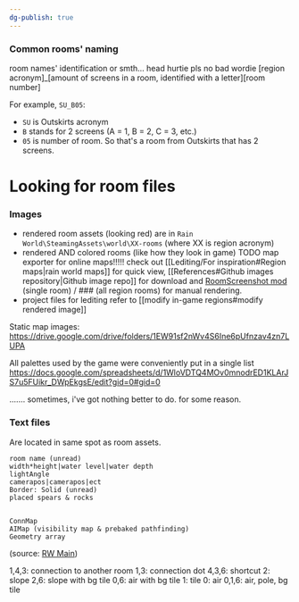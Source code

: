 ```yaml
---
dg-publish: true
---
```

### Common rooms' naming
room names' identification or smth... head hurtie pls no bad wordie
\[region acronym]\_\[amount of screens in a room, identified with a letter]\[room number]

For example, `SU_B05`:
- `SU` is Outskirts acronym
- `B` stands for 2 screens (A = 1, B = 2, C = 3, etc.)
- `05` is number of room.
So that's a room from Outskirts that has 2 screens.

# Looking for room files

### Images
- rendered room assets (looking red)
are in `Rain World\SteamingAssets\world\XX-rooms` (where XX is region acronym) 
- rendered AND colored rooms (like how they look in game)
TODO map exporter for online maps!!!!!
check out [[Lediting/For inspiration#Region maps|rain world maps]] for quick view, [[References#Github images repository|Github image repo]] for download and [RoomScreenshot mod](https://steamcommunity.com/sharedfiles/filedetails/?id=3125783486) (single room) /  \### (all region rooms) for manual rendering.
- project files for lediting
refer to [[modify in-game regions#modify rendered image]]

Static map images:
https://drive.google.com/drive/folders/1EW91sf2nWv4S6Ine6pUfnzav4zn7LUPA

All palettes used by the game were conveniently put in a single list
https://docs.google.com/spreadsheets/d/1WloVDTQ4MOv0mnodrED1KLArJS7u5FUikr_DWpEkgsE/edit?gid=0#gid=0



....... sometimes, i've got nothing better to do. for some reason.
### Text files
Are located in same spot as room assets.

```
room name (unread)
width*height|water level|water depth
lightAngle
camerapos|camerapos|ect
Border: Solid (unread)
placed spears & rocks


ConnMap
AIMap (visibility map & prebaked pathfinding)
Geometry array
```
(source: [RW Main](https://discord.com/channels/291184728944410624/305139167300550666/1079483524354154687))

1,4,3: connection to another room
1,3: connection dot
4,3,6: shortcut
2: slope
2,6: slope with bg tile
0,6: air with bg tile
1: tile
0: air
0,1,6: air, pole, bg tile

